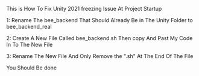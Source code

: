 This is How To Fix Unity 2021 freezing Issue At Project Startup  

1: Rename The bee_backend That Should Already Be in The Unity Folder to bee_backend_real

2: Create A New File Called bee_backend.sh Then copy And Past My Code In To The New File 

3: Rename The New File And Only Remove the ".sh" At The End Of The File

You Should Be done
